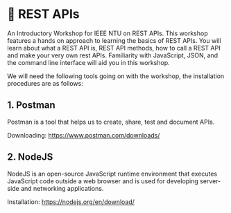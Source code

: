 # 📲 REST APIs

An Introductory Workshop for IEEE NTU on REST APIs. This workshop features a hands on approach to learning the basics of REST APIs. You will learn about what a REST API is, REST API methods, how to call a REST API and make your very own rest APIs. Familiarity with JavaScript, JSON, and the command line interface will aid you in this workshop.

We will need the following tools going on with the workshop, the installation procedures are as follows:

## 1. Postman

Postman is a tool that helps us to create, share, test and document APIs. 

Downloading: https://www.postman.com/downloads/

## 2. NodeJS

NodeJS is an open-source JavaScript runtime environment that executes JavaScript code outside a web browser and is used for developing server-side and networking applications.

Installation: https://nodejs.org/en/download/
